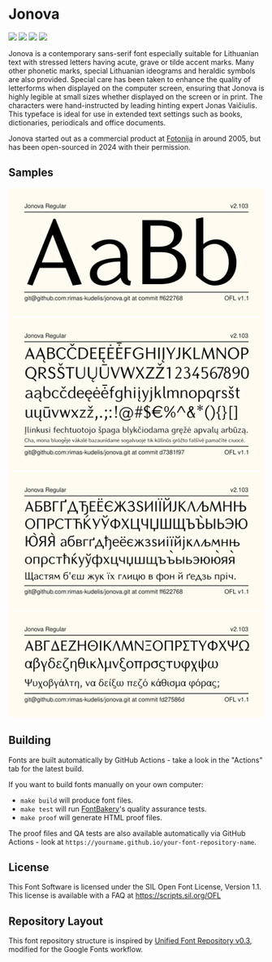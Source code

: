 # Jonova

[![][Fontbakery]](https://rimas-kudelis.github.io/jonova/fontbakery/fontbakery-report.html)
[![][Universal]](https://rimas-kudelis.github.io/jonova/fontbakery/fontbakery-report.html)
[![][GF Profile]](https://rimas-kudelis.github.io/jonova/fontbakery/fontbakery-report.html)
[![][Shaping]](https://rimas-kudelis.github.io/jonova/fontbakery/fontbakery-report.html)

[Fontbakery]: https://img.shields.io/endpoint?url=https%3A%2F%2Fraw.githubusercontent.com%2Frimas-kudelis%2Fjonova%2Fgh-pages%2Fbadges%2Foverall.json
[GF Profile]: https://img.shields.io/endpoint?url=https%3A%2F%2Fraw.githubusercontent.com%2Frimas-kudelis%2Fjonova%2Fgh-pages%2Fbadges%2Frimas-kudelis.json
[Outline Correctness]: https://img.shields.io/endpoint?url=https%3A%2F%2Fraw.githubusercontent.com%2Frimas-kudelis%2Fjonova%2Fgh-pages%2Fbadges%2FOutlineCorrectnessChecks.json
[Shaping]: https://img.shields.io/endpoint?url=https%3A%2F%2Fraw.githubusercontent.com%2Frimas-kudelis%2Fjonova%2Fgh-pages%2Fbadges%2FShapingChecks.json
[Universal]: https://img.shields.io/endpoint?url=https%3A%2F%2Fraw.githubusercontent.com%2Frimas-kudelis%2Fjonova%2Fgh-pages%2Fbadges%2FUniversal.json

Jonova is a contemporary sans-serif font especially suitable for Lithuanian text with stressed letters having acute, grave or tilde accent marks. Many other phonetic marks, special Lithuanian ideograms and heraldic symbols are also provided. Special care has been taken to enhance the quality of letterforms when displayed on the computer screen, ensuring that Jonova is highly legible at small sizes whether displayed on the screen or in print. The characters were hand-instructed by leading hinting expert Jonas Vaičiulis. This typeface is ideal for use in extended text settings such as books, dictionaries, periodicals and office documents.

Jonova started out as a commercial product at [Fotonija]([https://www.fotonija.lt]) in around 2005, but has been open-sourced in 2024 with their permission.

## Samples

![Sample Image](documentation/image1.png)
![Latin alphabet sample image](documentation/image2.png)
![Cyrillic alphabet sample image](documentation/image3.png)
![Greek alphabet sample image](documentation/image4.png)

## Building

Fonts are built automatically by GitHub Actions - take a look in the "Actions" tab for the latest build.

If you want to build fonts manually on your own computer:

* `make build` will produce font files.
* `make test` will run [FontBakery](https://github.com/rimas-kudelis/fontbakery)'s quality assurance tests.
* `make proof` will generate HTML proof files.

The proof files and QA tests are also available automatically via GitHub Actions - look at `https://yourname.github.io/your-font-repository-name`.

## License

This Font Software is licensed under the SIL Open Font License, Version 1.1.
This license is available with a FAQ at
https://scripts.sil.org/OFL

## Repository Layout

This font repository structure is inspired by [Unified Font Repository v0.3](https://github.com/unified-font-repository/Unified-Font-Repository), modified for the Google Fonts workflow.
